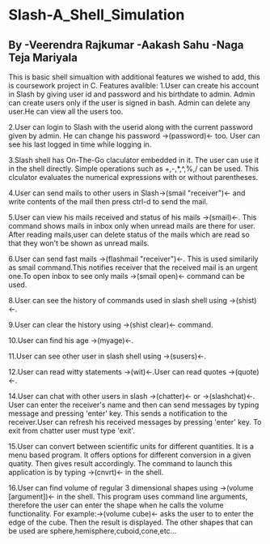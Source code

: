 # Slash-A_Shell_Simulation
By
	-Veerendra Rajkumar
	-Aakash Sahu
	-Naga Teja Mariyala
----------------------------------------------------------------------------------------------
This is basic shell simualtion with additional features we wished to add, this is coursework project in C.
Features avalible:
1.User can create his account in Slash by giving user id and password and his birthdate to admin.
  Admin can create users only if the user is signed in bash.
  Admin can delete any user.He can view all the users too.

2.User can login to Slash with the userid along with the current password given by admin.
  He can change his password ->(password)<- too.
  User can see his last logged in time while logging in.

3.Slash shell has On-The-Go claculator embedded in it.
  The user can use it in the shell directly.
  Simple operations such as +,-,*,^,%,/ can be used.
  This clculator evaluates the numerical expressions with or without parentheses.

4.User can send mails to other users in Slash->(smail "receiver")<- and 
  write contents of the mail then press ctrl-d to send the mail.

5.User can view his mails received and status of his mails ->(smail)<-.
  This command shows mails in inbox only when unread mails are there for user.
  After reading mails,user can delete status of the mails which are read so that they won't be shown as unread mails.

6.User can send fast mails ->(flashmail "receiver")<-.
 This is used similarily as smail command.This notifies receiver that the received mail is an urgent one.To open inbox to see only mails  ->(smail open)<-  command can be used.

8.User can see the history of commands used in slash shell using  ->(shist)<-. 

9.User can clear the history using  ->(shist clear)<-   command.

10.User can find his age ->(myage)<-.

11.User can see other user in slash shell using  ->(susers)<-.

12.User can read witty statements ->(wit)<-.User can read quotes ->(quote)<-.

14.User can chat with other users in slash ->(chatter)<- or ->(slashchat)<-.
   User can enter the receiver's name and then can send messages by typing message and pressing 'enter' key.
   This sends a notification to the receiver.User can refresh his received messages by pressing 'enter' key.
   To exit from chatter user must type 'exit'.

15.User can convert between scientific units for different quantities.
   It is a menu based program.
   It offers options for different conversion in a given quatity.
   Then gives result accordingly.
   The command to launch this application is by typing ->(cnvrt)<- in the shell.

16.User can find volume of regular 3 dimensional shapes using ->(volume [argument])<- in the shell.
   This program uses command line arguments, therefore the user can enter the shape when he calls
   the volume functionality. For example:->(volume cube)<-	asks the user to to enter the edge 
   of the cube. Then the result is displayed.
   The other shapes that can be used are sphere,hemisphere,cuboid,cone,etc...
